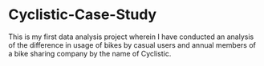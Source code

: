 # Cyclistic-Case-Study
This is my first data analysis project wherein I have conducted an analysis of the difference in usage of bikes by casual users and annual members of a bike sharing company by the name of Cyclistic.
